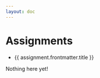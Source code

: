 ```yaml
---
layout: doc
---
```


<script setup>
  import {data as assignments} from './assignments/assignments.data';
  import { withBase } from 'vitepress';
</script>

# Assignments

<ul v-if="assignments.length > 0">
  <li v-for="Assignment of Assignments">
    <a :href="withBase(assignment.url)">{{ assignment.frontmatter.title }}</a>
  </li>
</ul>
<p v-else>
  Nothing here yet!
</p>
